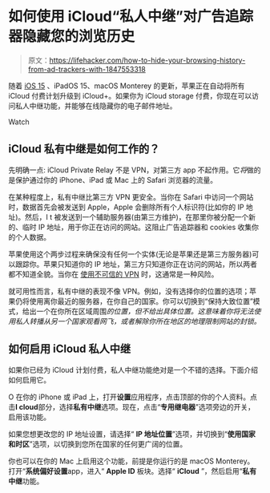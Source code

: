 # 如何使用 iCloud“私人中继”对广告追踪器隐藏您的浏览历史

> 原文：<https://lifehacker.com/how-to-hide-your-browsing-history-from-ad-trackers-with-1847553318>

随着 [iOS 15](https://lifehacker.com/the-10-coolest-ios-15-features-announced-at-wwdc-2021-1847048865) 、iPadOS 15、macOS Monterey 的更新，苹果正在自动将所有 iCloud 付费计划升级到 iCloud+。如果你为 iCloud storage 付费，你现在可以访问私人中继功能，并能够在线隐藏你的电子邮件地址。

Watch

## iCloud 私有中继是如何工作的？

先明确一点: iCloud Private Relay 不是 VPN，对第三方 app 不起作用。它*将*做的是保护通过你的 iPhone、iPad 或 Mac 上的 Safari 浏览器的流量。

在某种程度上，私有中继比第三方 VPN 更安全。当你在 Safari 中访问一个网站时，数据首先会被发送到 Apple，Apple 会删除所有个人标识符(比如你的 IP 地址)。然后，I t 被发送到一个辅助服务器(由第三方维护)，在那里你被分配一个新的、临时 IP 地址，用于你正在访问的网站。这阻止广告追踪器和 cookies 收集你的个人数据。

苹果使用这个两步过程来确保没有任何一个实体(无论是苹果还是第三方服务器)可以跟踪你。苹果只知道你的 IP 地址，第三方只知道你正在访问的网站，所以两者都不知道全貌。当你在 [使用不可信的 VPN](https://lifehacker.com/how-to-find-a-trustworthy-vpn-1833045522) 时，这通常是一种风险。

就可用性而言，私有中继的表现不像 VPN。例如，没有选择你的位置的选项；苹果仍将使用离你最近的服务器，在你自己的国家。你可以切换到“保持大致位置”模式，给出一个在你所在区域周围*的位置，但不给出具体位置。这意味着你将无法使用私人转播从另一个国家观看网飞，或者解除你所在地区的地理限制网站的封锁。*

## 如何启用 iCloud 私人中继

如果你已经为 iCloud 计划付费，私人中继功能绝对是一个不错的选择。下面介绍如何启用它。

O 在你的 iPhone 或 iPad 上，打开**设置**应用程序，点击顶部的你的个人资料。点击**I cloud**部分，选择**私有中继**选项。现在，点击“**专用继电器**”选项旁边的开关，启用该功能。

如果您想更改您的 IP 地址设置，请选择“ **IP 地址位置**”选项，并切换到“**使用国家和时区**”选项，以切换到您所在国家的任何更广阔的位置。

你也可以在你的 Mac 上启用这个功能，前提是你运行的是 macOS Monterey。打开“**系统偏好设置**app，进入“ **Apple ID** 板块。选择“ **iCloud** ”，然后启用“**私有中继**功能。